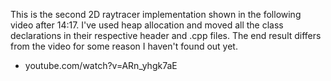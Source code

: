 This is the second 2D raytracer implementation shown in the following video after 14:17. I've used heap allocation and moved all the class declarations in their respective header and .cpp files. The end result differs from the video for some reason I haven't found out yet.

* youtube.com/watch?v=ARn_yhgk7aE
